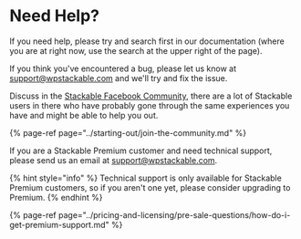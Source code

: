 # Need Help?

If you need help, please try and search first in our documentation \(where you are at right now, use the search at the upper right of the page\).

If you think you've encountered a bug, please let us know at [support@wpstackable.com](mailto:support@wpstackable.com) and we'll try and fix the issue.

Discuss in the [Stackable Facebook Community](https://www.facebook.com/groups/wpstackable), there are a lot of Stackable users in there who have probably gone through the same experiences you have and might be able to help you out.

{% page-ref page="../starting-out/join-the-community.md" %}

If you are a Stackable Premium customer and need technical support, please send us an email at [support@wpstackable.com](mailto:support@wpstackable.com). 

{% hint style="info" %}
Technical support is only available for Stackable Premium customers, so if you aren't one yet, please consider upgrading to Premium.
{% endhint %}

{% page-ref page="../pricing-and-licensing/pre-sale-questions/how-do-i-get-premium-support.md" %}



